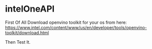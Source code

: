 # intelOneAPI
First Of All Download openvino toolkit for your os from here:
https://www.intel.com/content/www/us/en/developer/tools/openvino-toolkit/download.html

Then Test It.